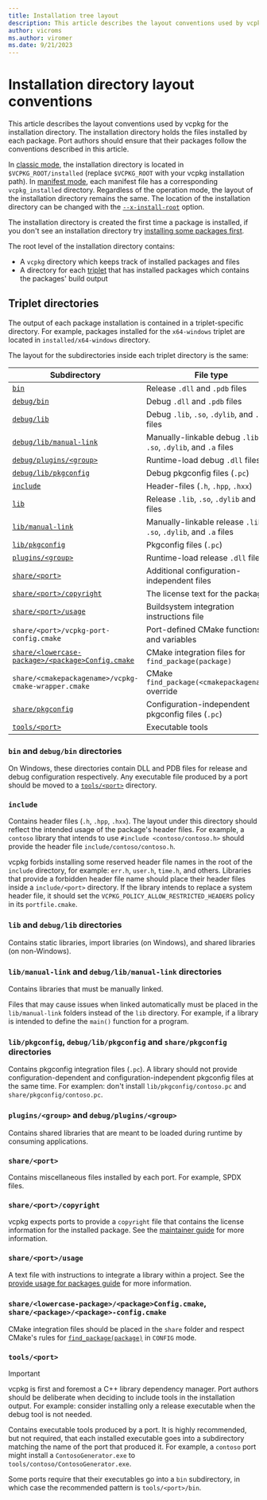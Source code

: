 ```yaml
---
title: Installation tree layout
description: This article describes the layout conventions used by vcpkg when copying build output into the installation directory.
author: vicroms
ms.author: viromer
ms.date: 9/21/2023
---
```

# Installation directory layout conventions

This article describes the layout conventions used by vcpkg for the installation directory. The
installation directory holds the files installed by each package. Port authors should ensure that
their packages follow the conventions described in this article.

In [classic mode](../users/classic-mode.md), the installation directory is located in `$VCPKG_ROOT/installed` (replace
`$VCPKG_ROOT` with your vcpkg installation path). In [manifest mode](../users/manifests.md), each manifest file has a
corresponding `vcpkg_installed` directory. Regardless of the operation mode, the layout of the
installation directory remains the same. The location of the installation directory can be changed
with the [`--x-install-root`](../commands/common-options.md#install-root) option.

The installation directory is created the first time a package is installed, if you don't see an
installation directory try [installing some packages first](../consume/manifest-mode.md).

The root level of the installation directory contains:

* A `vcpkg` directory which keeps track of installed packages and files
* A directory for each [triplet](../users/triplets.md) that has installed packages which contains the
  packages' build output

## Triplet directories

The output of each package installation is contained in a triplet-specific directory. For example,
packages installed for the `x64-windows` triplet are located in `installed/x64-windows` directory.

The layout for the subdirectories inside each triplet directory is the same:

| Subdirectory                                                       | File type                                                         |
| ------------------------------------------------------------------ | ----------------------------------------------------------------- |
| [`bin`](#layout-bin)                                               | Release `.dll` and `.pdb` files                                   |
| [`debug/bin`](#layout-bin)                                         | Debug `.dll` and `.pdb` files                                     |
| [`debug/lib`](#layout-lib)                                         | Debug `.lib`, `.so`, `.dylib`, and `.a` files                     |
| [`debug/lib/manual-link`](#layout-manual-link)                     | Manually-linkable debug `.lib`, `.so`, `.dylib`, and `.a` files   |
| [`debug/plugins/<group>`](#layout-plugins)                         | Runtime-load debug `.dll` files                                   |
| [`debug/lib/pkgconfig`](#layout-pkgconfig)                         | Debug pkgconfig files (`.pc`)                                     |
| [`include`](#layout-include)                                       | Header-files (`.h`, `.hpp`, `.hxx`)                               |
| [`lib`](#layout-lib)                                               | Release `.lib`, `.so`, `.dylib` and `.a` files                    |
| [`lib/manual-link`](#layout-manual-link)                           | Manually-linkable release `.lib`, `.so`, `.dylib`, and `.a` files |
| [`lib/pkgconfig`](#layout-pkgconfig)                               | Pkgconfig files (`.pc`)                                           |
| [`plugins/<group>`](#layout-plugins)                               | Runtime-load release `.dll` files                                 |
| [`share/<port>`](#layout-share)                                    | Additional configuration-independent files                        |
| [`share/<port>/copyright`](#layout-copyright)                      | The license text for the package                                  |
| [`share/<port>/usage`](#layout-usage)                              | Buildsystem integration instructions file                         |
| `share/<port>/vcpkg-port-config.cmake`                             | Port-defined CMake functions and variables                        |
| [`share/<lowercase-package>/<package>Config.cmake`](#layout-cmake) | CMake integration files for `find_package(package)`               |
| `share/<cmakepackagename>/vcpkg-cmake-wrapper.cmake`               | CMake `find_package(<cmakepackagename>)` override                 |
| [`share/pkgconfig`](#layout-pkgconfig)                             | Configuration-independent pkgconfig files (`.pc`)                 |
| [`tools/<port>`](#layout-tools)                                    | Executable tools                                                  |


### <a name="layout-bin"></a> `bin` and `debug/bin` directories

On Windows, these directories contain DLL and PDB files for release and debug configuration
respectively. Any executable file produced by a port should be moved to a [`tools/<port>`](#layout-tools) directory.

### <a name="layout-include"></a> `include`

Contains header files (`.h`, `.hpp`, `.hxx`). The layout under this directory should reflect
the intended usage of the package's header files. For example, a `contoso` library that intends to use
`#include <contoso/contoso.h>` should provide the header file `include/contoso/contoso.h`.

vcpkg forbids installing some reserved header file names in the root of the `include` directory, for
example: `err.h`, `user.h`, `time.h`, and others. Libraries that provide a forbidden header file name should
place their header files inside a `include/<port>` directory. If the library intends to replace a
system header file, it should set the `VCPKG_POLICY_ALLOW_RESTRICTED_HEADERS` policy in its
`portfile.cmake`.

### <a name="layout-lib"></a> `lib` and `debug/lib` directories

Contains static libraries, import libraries (on Windows), and shared libraries (on non-Windows).

### <a name="layout-manual-link"></a> `lib/manual-link` and `debug/lib/manual-link` directories

Contains libraries that must be manually linked.

Files that may cause issues when linked automatically must be placed in the `lib/manual-link`
folders instead of the `lib` directory. For example, if a library is intended to define the
`main()` function for a program.

### <a name="layout-pkgconfig"></a> `lib/pkgconfig`, `debug/lib/pkgconfig` and `share/pkgconfig` directories

Contains pkgconfig integration files (`.pc`). A library should not provide configuration-dependent
and configuration-independent pkgconfig files at the same time. For examplen: don't install 
`lib/pkgconfig/contoso.pc` and `share/pkgconfig/contoso.pc`.

### <a name="layout-plugins"></a> `plugins/<group>` and `debug/plugins/<group>`

Contains shared libraries that are meant to be loaded during runtime by consuming
applications.

### <a name="layout-share"></a> `share/<port>`

Contains miscellaneous files installed by each port.
For example, SPDX files.

### <a name="layout-copyright"></a> `share/<port>/copyright`

vcpkg expects ports to provide a `copyright` file that contains the license information for the
installed package. See the [maintainer
guide](../contributing/maintainer-guide.md#install-copyright-file) for more information.

### <a name="layout-usage"></a> `share/<port>/usage`

A text file with instructions to integrate a library within a project.
See the [provide usage for packages guide](../maintainers/handling-usage-files.md)
for more information.

### <a name="layout-cmake"></a> `share/<lowercase-package>/<package>Config.cmake`, `share/<package>/<package>-config.cmake`

CMake integration files should be placed in the `share` folder and respect CMake's rules for
[`find_package(package)`](<https://cmake.org/cmake/help/latest/command/find_package.html#config-mode-search-procedure>)
in `CONFIG` mode.

### <a name="layout-tools"></a> `tools/<port>`

> [!IMPORTANT]
> vcpkg is first and foremost a C++ library dependency manager. Port authors should
> be deliberate when deciding to include tools in the installation output. For example:
> consider installing only a release executable when the debug tool is not needed.

Contains executable tools produced by a port. It is highly recommended, 
but not required, that each installed executable goes into a subdirectory matching the
name of the port that produced it. For example, a `contoso` port might install a
`ContosoGenerator.exe` to `tools/contoso/ContosoGenerator.exe`.

Some ports require that their executables go into a `bin` subdirectory, in which
case the recommended pattern is `tools/<port>/bin`.
